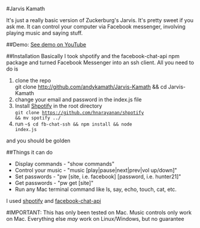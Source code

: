 #Jarvis Kamath

It's just a really basic version of Zuckerburg's Jarvis. It's pretty sweet if you ask me. It can control your computer via Facebook messenger, involving playing music and saying stuff.

##Demo:
[See demo on YouTube](https://www.youtube.com/watch?v=DGitU0iMVVk)

##Installation
Basically I took shpotify and the facebook-chat-api npm package and turned Facebook Messenger into an ssh client. All you need to do is 

1. clone the repo <br>git clone http://github.com/andykamath/Jarvis-Kamath && cd Jarvis-Kamath</code>
2. change your email and password in the index.js file
3. Install [Shpotify](https://github.com/hnarayanan/shpotify) in the root directory <br><code>git clone https://github.com/hnarayanan/shpotify && mv spotify ../</code>
3. run <code>~$ cd fb-chat-ssh && npm install && node index.js</code>

and you should be golden

##Things it can do
* Display commands - "show commands"
* Control your music - "music [play|pause|next|prev|vol up/down]"
* Set passwords - "pw [site, i.e. facebook] [password, i.e. hunter21]"
* Get passwords - "pw get [site]"
* Run any Mac terminal command like ls, say, echo, touch, cat, etc.

I used [shpotify](https://github.com/hnarayanan/shpotify/archive/master.zip) and [facebook-chat-api](https://www.npmjs.com/package/facebook-chat-api)

#IMPORTANT: This has only been tested on Mac. Music controls only work on Mac. Everything else *may* work on Linux/Windows, but no guarantee
